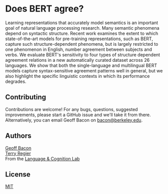 # Does BERT agree?

Learning representations that accurately model semantics is an important goal of
natural language processing research. Many semantic phenomena depend on syntactic
structure. Recent work examines the extent to which state-of-the-art models for
pre-training representations, such as BERT, capture such structure-dependent
phenomena, but is largely restricted to one phenomenon in English, number agreement
between subjects and verbs. We evaluate BERT's sensitivity to four types of structure
dependent agreement relations in a new automatically curated dataset across 26
languages. We show that both the single-language and multilingual BERT models capture
syntax-sensitive agreement patterns well in general, but we also highlight the
specific linguistic contexts in which its performance degrades.

## Contributing

Contributions are welcome! For any bugs, questions, suggested improvements, please
start a GitHub issue and we'll take it from there. Alternatively, you can email Geoff
Bacon on bacon@berkeley.edu.

## Authors
[Geoff Bacon](https://geoffbacon.github.io/)  
[Terry Regier](http://lclab.berkeley.edu/regier/)  
From the [Language & Cognition Lab](http://lclab.berkeley.edu/)

## License

[MIT](https://choosealicense.com/licenses/mit/)
